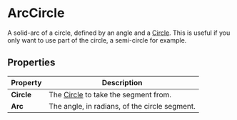 # ArcCircle

A solid-arc of a circle, defined by an angle and a [Circle](Type-Circle.md). This is useful if you only want to use part of the circle, a semi-circle for example.

## Properties

| **Property** | **Description**                                        |
| ------------ | ------------------------------------------------------ |
| **Circle**   | The [Circle](Type-Circle.md) to take the segment from. |
| **Arc**      | The angle, in radians, of the circle segment.          |
